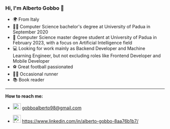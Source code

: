 ### Hi, I'm Alberto Gobbo 👋

- 🌍 From Italy
- 👨‍🎓 Computer Science bachelor's degree at University of Padua in September 2020
- 🏬 Computer Science master degree student at University of Padua in February 2023, with a focus on Artificial Intelligence field
- 💻 Looking for work mainly as Backend Developer and Machine Learning Engineer, but not excluding roles like Frontend Developer and Mobile Developer 
- ⚽ Great football passionated
- 🏃‍♂️ Occasional runner
- 📚 Book reader

--- 

**How to reach me:**

  - <img style="width:25px; height:20px;" src="https://upload.wikimedia.org/wikipedia/commons/thumb/7/7e/Gmail_icon_%282020%29.svg/640px-Gmail_icon_%282020%29.svg.png" alt="Gmail Badge"/>  <a href="mailto:gobboalberto98@gmail.com">gobboalberto98@gmail.com</a>
  
  - <img style="width:25px; height:25px;" src="https://upload.wikimedia.org/wikipedia/commons/thumb/c/ca/LinkedIn_logo_initials.png/800px-LinkedIn_logo_initials.png" alt="LinkedIn Badge"/> <a href="https://www.linkedin.com/in/alberto-gobbo-8aa76b1b7/">https://www.linkedin.com/in/alberto-gobbo-8aa76b1b7/</a>
  


<!--
**AlbertoGobbo/AlbertoGobbo** is a ✨ _special_ ✨ repository because its `README.md` (this file) appears on your GitHub profile.

Here are some ideas to get you started:

- 🔭 I’m currently working on ...
- 🌱 I’m currently learning ...
- 👯 I’m looking to collaborate on ...
- 🤔 I’m looking for help with ...
- 💬 Ask me about ...
- 📫 How to reach me: ...
- 😄 Pronouns: ...
- ⚡ Fun fact: ...
-->
